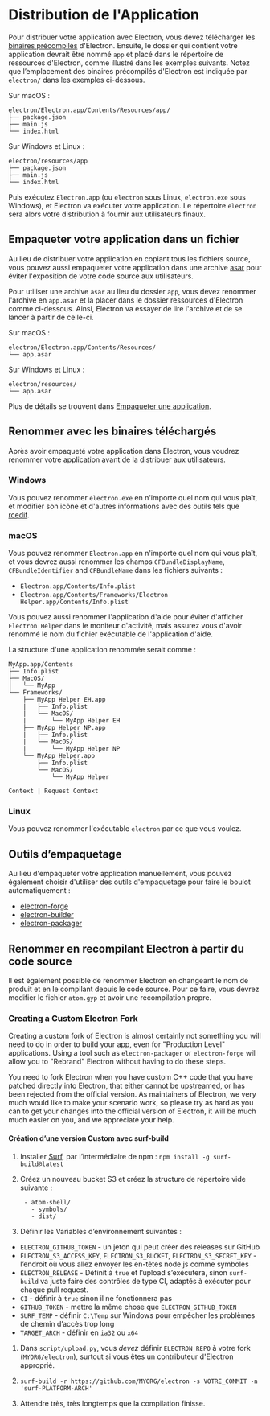 # Distribution de l'Application

Pour distribuer votre application avec Electron, vous devez télécharger les [binaires précompilés](https://github.com/electron/electron/releases) d'Electron. Ensuite, le dossier qui contient votre application devrait être nommé `app` et placé dans le répertoire de ressources d'Electron, comme illustré dans les exemples suivants. Notez que l’emplacement des binaires précompilés d'Electron est indiquée par `electron/` dans les exemples ci-dessous.

Sur macOS :

```text
electron/Electron.app/Contents/Resources/app/
├── package.json
├── main.js
└── index.html
```

Sur Windows et Linux :

```text
electron/resources/app
├── package.json
├── main.js
└── index.html
```

Puis exécutez `Electron.app` (ou `electron` sous Linux, `electron.exe` sous Windows), et Electron va exécuter votre application. Le répertoire `electron` sera alors votre distribution à fournir aux utilisateurs finaux.

## Empaqueter votre application dans un fichier

Au lieu de distribuer votre application en copiant tous les fichiers source, vous pouvez aussi empaqueter votre application dans une archive [asar](https://github.com/electron/asar) pour éviter l'exposition de votre code source aux utilisateurs.

Pour utiliser une archive `asar` au lieu du dossier `app`, vous devez renommer l'archive en `app.asar` et la placer dans le dossier ressources d'Electron comme ci-dessous. Ainsi, Electron va essayer de lire l'archive et de se lancer à partir de celle-ci.

Sur macOS :

```text
electron/Electron.app/Contents/Resources/
└── app.asar
```

Sur Windows et Linux :

```text
electron/resources/
└── app.asar
```

Plus de détails se trouvent dans [Empaqueter une application](application-packaging.md).

## Renommer avec les binaires téléchargés

Après avoir empaqueté votre application dans Electron, vous voudrez renommer votre application avant de la distribuer aux utilisateurs.

### Windows

Vous pouvez renommer `electron.exe` en n'importe quel nom qui vous plaît, et modifier son icône et d'autres informations avec des outils tels que [rcedit](https://github.com/atom/rcedit).

### macOS

Vous pouvez renommer `Electron.app` en n'importe quel nom qui vous plaît, et vous devrez aussi renommer les champs `CFBundleDisplayName`, `CFBundleIdentifier` and `CFBundleName` dans les fichiers suivants :

* `Electron.app/Contents/Info.plist`
* `Electron.app/Contents/Frameworks/Electron Helper.app/Contents/Info.plist`

Vous pouvez aussi renommer l'application d'aide pour éviter d'afficher `Electron Helper` dans le moniteur d'activité, mais assurez vous d'avoir renommé le nom du fichier exécutable de l'application d'aide.

La structure d'une application renommée serait comme :

    MyApp.app/Contents
    ├── Info.plist
    ├── MacOS/
    │   └── MyApp
    └── Frameworks/
        ├── MyApp Helper EH.app
        |   ├── Info.plist
        |   └── MacOS/
        |       └── MyApp Helper EH
        ├── MyApp Helper NP.app
        |   ├── Info.plist
        |   └── MacOS/
        |       └── MyApp Helper NP
        └── MyApp Helper.app
            ├── Info.plist
            └── MacOS/
                └── MyApp Helper
     
    Context | Request Context
    

### Linux

Vous pouvez renommer l'exécutable `electron` par ce que vous voulez.

## Outils d’empaquetage

Au lieu d'empaqueter votre application manuellement, vous pouvez également choisir d'utiliser des outils d'empaquetage pour faire le boulot automatiquement :

* [electron-forge](https://github.com/electron-userland/electron-forge)
* [electron-builder](https://github.com/electron-userland/electron-builder)
* [electron-packager](https://github.com/electron-userland/electron-packager)

## Renommer en recompilant Electron à partir du code source

Il est également possible de renommer Electron en changeant le nom de produit et en le compilant depuis le code source. Pour ce faire, vous devrez modifier le fichier `atom.gyp` et avoir une recompilation propre.

### Creating a Custom Electron Fork

Creating a custom fork of Electron is almost certainly not something you will need to do in order to build your app, even for "Production Level" applications. Using a tool such as `electron-packager` or `electron-forge` will allow you to "Rebrand" Electron without having to do these steps.

You need to fork Electron when you have custom C++ code that you have patched directly into Electron, that either cannot be upstreamed, or has been rejected from the official version. As maintainers of Electron, we very much would like to make your scenario work, so please try as hard as you can to get your changes into the official version of Electron, it will be much much easier on you, and we appreciate your help.

#### Création d’une version Custom avec surf-build

1. Installer [Surf](https://github.com/surf-build/surf), par l’intermédiaire de npm : `npm install -g surf-build@latest`

2. Créez un nouveau bucket S3 et créez la structure de répertoire vide suivante :
    
        - atom-shell/
          - symbols/
          - dist/
        

3. Définir les Variables d’environnement suivantes :

* `ELECTRON_GITHUB_TOKEN` - un jeton qui peut créer des releases sur GitHub
* `ELECTRON_S3_ACCESS_KEY`, `ELECTRON_S3_BUCKET`, `ELECTRON_S3_SECRET_KEY` - l’endroit où vous allez envoyer les en-têtes node.js comme symboles
* `ELECTRON_RELEASE` - Définit à `true` et l’upload s’exécutera, sinon `surf-build` va juste faire des contrôles de type CI, adaptés à exécuter pour chaque pull request.
* `CI` - définir à `true` sinon il ne fonctionnera pas
* `GITHUB_TOKEN` - mettre la même chose que `ELECTRON_GITHUB_TOKEN`
* `SURF_TEMP` - définir `C:\Temp` sur Windows pour empêcher les problèmes de chemin d’accès trop long
* `TARGET_ARCH` - définir en `ia32` ou `x64` 

1. Dans `script/upload.py`, vous *devez* définir `ELECTRON_REPO` à votre fork (`MYORG/electron`), surtout si vous êtes un contributeur d'Electron approprié.

2. `surf-build -r https://github.com/MYORG/electron -s VOTRE_COMMIT -n 'surf-PLATFORM-ARCH'`

3. Attendre très, très longtemps que la compilation finisse.
